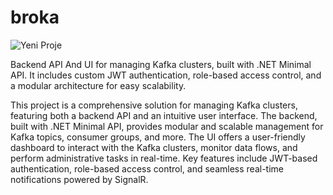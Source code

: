 # broka

![Yeni Proje](https://github.com/user-attachments/assets/2e42fb80-39fc-48ca-9eaf-be6ef16907f0)


Backend API And UI for managing Kafka clusters, built with .NET Minimal API. It includes custom JWT authentication, role-based access control, and a modular architecture for easy scalability.


This project is a comprehensive solution for managing Kafka clusters, featuring both a backend API and an intuitive user interface. The backend, built with .NET Minimal API, provides modular and scalable management for Kafka topics, consumer groups, and more. The UI offers a user-friendly dashboard to interact with the Kafka clusters, monitor data flows, and perform administrative tasks in real-time. Key features include JWT-based authentication, role-based access control, and seamless real-time notifications powered by SignalR.
